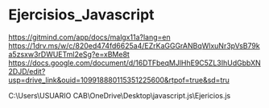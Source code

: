 # Ejercisios_Javascript
https://gitmind.com/app/docs/malgx11a?lang=en
https://1drv.ms/w/c/820ed474fd6625a4/EZrKaGGGrANBqWlxuNr3pVsB79ka5zsxw3rDWUETml2eSg?e=xBMe8t
https://docs.google.com/document/d/16DTFbeqMJlHhE9C5ZL3IhUdGbbXN2DJD/edit?usp=drive_link&ouid=109918880115351225600&rtpof=true&sd=tru

C:\Users\USUARIO CAB\OneDrive\Desktop\javascript.js\Ejericios.js
